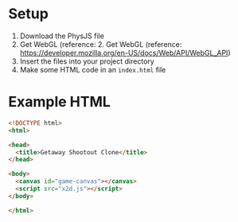 # Setup

1. Download the PhysJS file
2. Get WebGL (reference: 2. Get WebGL (reference: https://developer.mozilla.org/en-US/docs/Web/API/WebGL_API)
3. Insert the files into your project directory
4. Make some HTML code in an `index.html` file

# Example HTML

```html
<!DOCTYPE html>
<html>

<head>
  <title>Getaway Shootout Clone</title>
</head>

<body>
  <canvas id="game-canvas"></canvas>
  <script src="x2d.js"></script>
</body>

</html>
```

